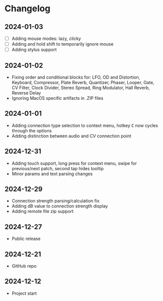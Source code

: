 # Changelog

## 2024-01-03

- [ ] Adding mouse modes: lazy, clicky
- [ ] Adding and hold shift to temporarily ignore mouse
- [ ] Adding stylus support

## 2024-01-02

- Fixing order and conditional blocks for: LFO, OD and Distortion, Keyboard, Compressor, Plate Reverb, Quantizer, Phaser, Looper, Gate, CV Filter, Clock Divider, Stereo Spread, Ring Modulator, Hall Reverb, Reverse Delay
- Ignoring MacOS specific artifacts in .ZIP files

## 2024-01-01

- Adding connection type selection to context menu, hotkey <kbd>C</kbd> now cycles through the options
- Adding distinction between audio and CV connection point

## 2024-12-31

- Adding touch support, long press for context menu, swipe for previous/next patch, second tap hides tooltip
- Minor params and text parsing changes

## 2024-12-29

- Connection strength parsing/calculation fix
- Adding dB value to connection strength display
- Adding remote file zip support

## 2024-12-27

- Public release

## 2024-12-21

- GitHub repo

## 2024-12-12

- Project start
